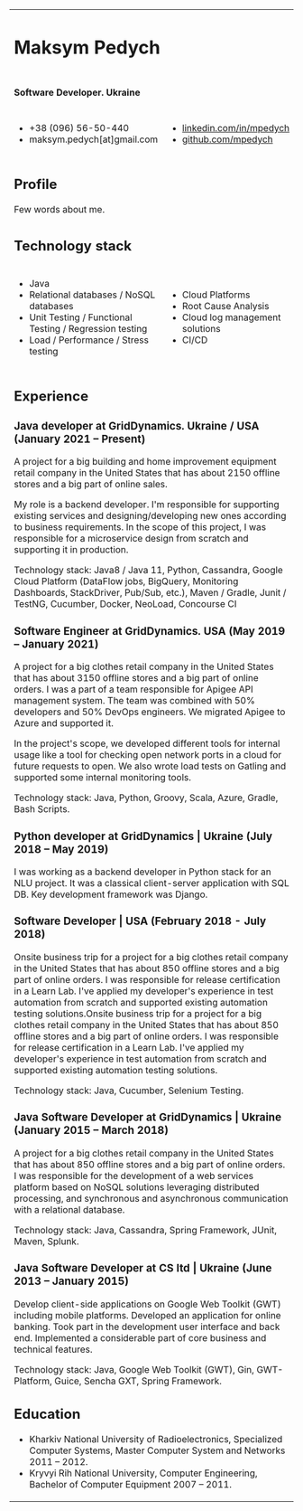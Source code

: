 <table>
    <tbody>
    <tr>
        <td colspan="4"><h1>Maksym Pedych</h1></td>
    </tr>
    <tr>
        <td colspan="4"><h4>Software Developer. Ukraine</h4></td>
    </tr>
    <tr>
        <td colspan="2">
            <ul>
                <li>+38 (096) 56-50-440</li>
                <li>maksym.pedych[at]gmail.com</li>
            </ul>
        </td>
        <td colspan="2">
            <ul>
                <li><a href="https://linkedin.com/in/mpedych">linkedin.com/in/mpedych</a></li>
                <li><a href="https://github.com/mpedych">github.com/mpedych</a></li>
            </ul>
        </td>
    </tr>
        <tr>
        <td colspan="4">
            <div>
                <h2>Profile</h2>
                Few words about me.
            </div>
        </td>
    </tr>
    <tr>
        <td colspan="4"><h2>Technology stack</h2></td>
    </tr>
    <tr>
        <td colspan="2">
            <ul>
                <li>Java</li>
                <li>Relational databases / NoSQL databases</li>
                <li>Unit Testing / Functional Testing / Regression testing</li>
                <li>Load / Performance / Stress testing</li>
            </ul>
        </td>
        <td colspan="2">
            <ul>
                <li>Cloud Platforms</li>
                <li>Root Cause Analysis</li>
                <li>Cloud log management solutions</li>
                <li>CI/CD</li>
            </ul>
        </td>
    </tr>
    <tr>
        <td colspan="4">
            <div>
                <h2>Experience</h2>
                <h3>Java developer at GridDynamics. Ukraine / USA (January 2021 – Present)</h3>
                <p>
                    A project for a big building and home improvement equipment retail company in the United States that has about 2150 offline stores and a big part of online sales.

My role is a backend developer. I'm responsible for supporting existing services and designing/developing new ones according to business requirements. In the scope of this project, I was responsible for a microservice design from scratch and supporting it in production.
                </p>
                <p>
             Technology stack: Java8 / Java 11, Python, Cassandra, Google Cloud Platform (DataFlow jobs, BigQuery, Monitoring Dashboards, StackDriver, Pub/Sub, etc.), Maven / Gradle, Junit / TestNG, Cucumber, Docker, NeoLoad, Concourse CI       
                </p>
                <h3>Software Engineer at GridDynamics. USA (May 2019 – January 2021)</h3>
                <p>
                    A project for a big clothes retail company in the United States that has about 3150 offline stores and a big part of online orders.
I was a part of a team responsible for Apigee API management system. The team was combined with 50% developers and 50% DevOps engineers. We migrated Apigee to Azure and supported it. 

In the project's scope, we developed different tools for internal usage like a tool for checking open network ports in a cloud for future requests to open. We also wrote load tests on Gatling and supported some internal monitoring tools.
                </p>
            <p>
            <p>
                Technology stack: Java, Python, Groovy, Scala, Azure, Gradle, Bash Scripts.  
            </p>
            </p>
                <h3>Python developer at GridDynamics | Ukraine (July 2018 – May 2019)</h3>
                <p>
                    I was working as a backend developer in Python stack for an NLU project. It was a classical client-server application with SQL DB. Key development framework was Django.
                </p>
                <h3>Software Developer | USA (February 2018 - July 2018)</h3>
                <p>
                    Onsite business trip for a project for a big clothes retail company in the United States that has about 850 offline stores and a big part of online orders. I was responsible for release certification in a Learn Lab. I've applied my developer's experience in test automation from scratch and supported existing automation testing solutions.Onsite business trip for a project for a big clothes retail company in the United States that has about 850 offline stores and a big part of online orders. I was responsible for release certification in a Learn Lab. I've applied my developer's experience in test automation from scratch and supported existing automation testing solutions.
                </p>
                <p>
                    Technology stack: Java, Cucumber, Selenium Testing.
                </p>
                <h3>Java Software Developer at GridDynamics | Ukraine (January 2015 – March 2018)</h3>
                <p>
                    A project for a big clothes retail company in the United States that has about 850 offline stores and a big part of online orders. I was responsible for the development of a web services platform based on NoSQL solutions leveraging distributed processing, and synchronous and asynchronous communication with a relational database.
                </p>
                <p>
                    Technology stack: Java, Cassandra, Spring Framework, JUnit, Maven, Splunk.
                </p>
                <h3>Java Software Developer at CS ltd | Ukraine (June 2013 – January 2015)</h3>
                <p>
                    Develop client-side applications on Google Web Toolkit (GWT) including mobile platforms. Developed an application for online banking. Took part in the development user interface and back end. Implemented a considerable part of core business and technical features.
                </p>
                <p>
                    Technology stack: Java, Google Web Toolkit (GWT), Gin, GWT-Platform, Guice, Sencha GXT, Spring Framework.
                </p>
                <h2>Education</h2>
                <ul>
                    <li>Kharkiv National University of Radioelectronics, Specialized Computer Systems, Master Computer System and Networks 2011 – 2012.</li>
                    <li>Kryvyi Rih National University, Computer Engineering, Bachelor of Computer Equipment 2007 – 2011.</li>
                </ul>
            </div>
        </td>
    </tr>
    </tbody>

</table>
